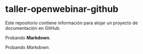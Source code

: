 # taller-openwebinar-github
Este repositorio contiene información para alojar un proyecto de documentación en GitHub.

Probando **Markdown**.

Probando *Markdown*.
